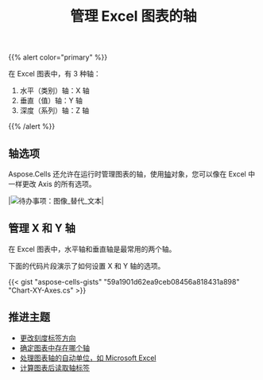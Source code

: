 ﻿---
title: 管理 Excel 图表的轴
linktitle: 轴
type: docs
weight: 50
url: /zh/net/chart-axes/
---
{{% alert color="primary" %}}

在 Excel 图表中，有 3 种轴：
1. 水平（类别）轴：X 轴
1. 垂直（值）轴：Y 轴
1. 深度（系列）轴：Z 轴



{{% /alert %}}

## **轴选项**
Aspose.Cells 还允许在运行时管理图表的轴，使用[轴](https://reference.aspose.com/cells/net/aspose.cells.charts/axis/)对象，您可以像在 Excel 中一样更改 Axis 的所有选项。

|![待办事项：图像_替代_文本](chart_axes.png)|

## **管理 X 和 Y 轴**

在 Excel 图表中，水平轴和垂直轴是最常用的两个轴。

下面的代码片段演示了如何设置 X 和 Y 轴的选项。


{{< gist "aspose-cells-gists" "59a1901d62ea9ceb08456a818431a898" "Chart-XY-Axes.cs" >}}

## **推进主题**
- [更改刻度标签方向](/cells/zh/net/change-tick-label-direction/)
- [确定图表中存在哪个轴](/cells/zh/net/determine-which-axis-exists-in-the-chart/)
- [处理图表轴的自动单位，如 Microsoft Excel](/cells/zh/net/handle-automatic-units-of-chart-axis-like-microsoft-excel/)
- [计算图表后读取轴标签](/cells/zh/net/read-axis-labels-after-calculating-the-chart/)
